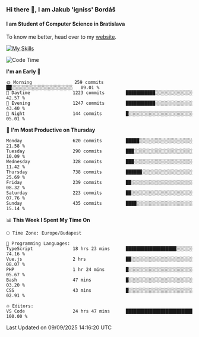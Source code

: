### Hi there 👋, I am Jakub 'igniss' Bordáš

#### I am Student of Computer Science in Bratislava
To know me better, head over to my [website](https://bordas.sk).

[![My Skills](https://skillicons.dev/icons?i=js,typescript,html,css,figma,svelte,vue,next,postgresql,nest,express,nodejs)](https://bordas.sk)


<!--START_SECTION:waka-->
![Code Time](http://img.shields.io/badge/Code%20Time-2%2C114%20hrs%2030%20mins-blue)

**I'm an Early 🐤** 

```text
🌞 Morning                259 commits         ██░░░░░░░░░░░░░░░░░░░░░░░   09.01 % 
🌆 Daytime                1223 commits        ███████████░░░░░░░░░░░░░░   42.57 % 
🌃 Evening                1247 commits        ███████████░░░░░░░░░░░░░░   43.40 % 
🌙 Night                  144 commits         █░░░░░░░░░░░░░░░░░░░░░░░░   05.01 % 
```
📅 **I'm Most Productive on Thursday** 

```text
Monday                   620 commits         █████░░░░░░░░░░░░░░░░░░░░   21.58 % 
Tuesday                  290 commits         ███░░░░░░░░░░░░░░░░░░░░░░   10.09 % 
Wednesday                328 commits         ███░░░░░░░░░░░░░░░░░░░░░░   11.42 % 
Thursday                 738 commits         ██████░░░░░░░░░░░░░░░░░░░   25.69 % 
Friday                   239 commits         ██░░░░░░░░░░░░░░░░░░░░░░░   08.32 % 
Saturday                 223 commits         ██░░░░░░░░░░░░░░░░░░░░░░░   07.76 % 
Sunday                   435 commits         ████░░░░░░░░░░░░░░░░░░░░░   15.14 % 
```


📊 **This Week I Spent My Time On** 

```text
🕑︎ Time Zone: Europe/Budapest

💬 Programming Languages: 
TypeScript               18 hrs 23 mins      ███████████████████░░░░░░   74.16 % 
Vue.js                   2 hrs               ██░░░░░░░░░░░░░░░░░░░░░░░   08.07 % 
PHP                      1 hr 24 mins        █░░░░░░░░░░░░░░░░░░░░░░░░   05.67 % 
Bash                     47 mins             █░░░░░░░░░░░░░░░░░░░░░░░░   03.20 % 
CSS                      43 mins             █░░░░░░░░░░░░░░░░░░░░░░░░   02.91 % 

🔥 Editors: 
VS Code                  24 hrs 47 mins      █████████████████████████   100.00 % 
```


 Last Updated on 09/09/2025 14:16:20 UTC
<!--END_SECTION:waka-->
